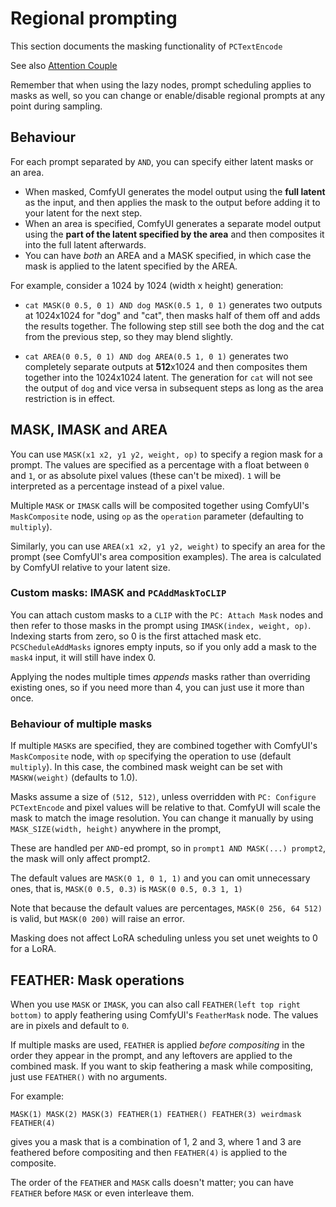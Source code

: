 # Regional prompting

This section documents the masking functionality of `PCTextEncode`

See also [Attention Couple](/doc/attention_couple.md)

Remember that when using the lazy nodes, prompt scheduling applies to masks as well, so you can change or enable/disable regional prompts at any point during sampling.

## Behaviour

For each prompt separated by `AND`, you can specify either latent masks or an area.

- When masked, ComfyUI generates the model output using the **full latent** as the input, and then applies the mask to the output before adding it to your latent for the next step.
- When an area is specified, ComfyUI generates a separate model output using the **part of the latent specified by the area** and then composites it into the full latent afterwards.
- You can have *both* an AREA and a MASK specified, in which case the mask is applied to the latent specified by the AREA.

For example, consider a 1024 by 1024 (width x height) generation:

- `cat MASK(0 0.5, 0 1) AND dog MASK(0.5 1, 0 1)` generates two outputs at 1024x1024 for "dog" and "cat", then masks half of them off and adds the results together. The following step still see both the dog and the cat from the previous step, so they may blend slightly.

- `cat AREA(0 0.5, 0 1) AND dog AREA(0.5 1, 0 1)` generates two completely separate outputs at **512**x1024 and then composites them together into the 1024x1024 latent. The generation for `cat` will not see the output of `dog` and vice versa in subsequent steps as long as the area restriction is in effect.

## MASK, IMASK and AREA

You can use `MASK(x1 x2, y1 y2, weight, op)` to specify a region mask for a prompt. The values are specified as a percentage with a float between `0` and `1`, or as absolute pixel values (these can't be mixed). `1` will be interpreted as a percentage instead of a pixel value.

Multiple `MASK` or `IMASK` calls will be composited together using ComfyUI's `MaskComposite` node, using `op` as the `operation` parameter (defaulting to `multiply`).

Similarly, you can use `AREA(x1 x2, y1 y2, weight)` to specify an area for the prompt (see ComfyUI's area composition examples). The area is calculated by ComfyUI relative to your latent size.

### Custom masks: IMASK and `PCAddMaskToCLIP`

You can attach custom masks to a `CLIP` with the `PC: Attach Mask` nodes and then refer to those masks in the prompt using `IMASK(index, weight, op)`. Indexing starts from zero, so 0 is the first attached mask etc. `PCSCheduleAddMasks` ignores empty inputs, so if you only add a mask to the `mask4` input, it will still have index 0.

Applying the nodes multiple times *appends* masks rather than overriding existing ones, so if you need more than 4, you can just use it more than once.

### Behaviour of multiple masks
If multiple `MASK`s are specified, they are combined together with ComfyUI's `MaskComposite` node, with `op` specifying the operation to use (default `multiply`). In this case, the combined mask weight can be set with `MASKW(weight)` (defaults to 1.0).

Masks assume a size of `(512, 512)`, unless overridden with `PC: Configure PCTextEncode` and pixel values will be relative to that. ComfyUI will scale the mask to match the image resolution. You can change it manually by using `MASK_SIZE(width, height)` anywhere in the prompt,

These are handled per `AND`-ed prompt, so in `prompt1 AND MASK(...) prompt2`, the mask will only affect prompt2.

The default values are `MASK(0 1, 0 1, 1)` and you can omit unnecessary ones, that is, `MASK(0 0.5, 0.3)` is `MASK(0 0.5, 0.3 1, 1)`

Note that because the default values are percentages, `MASK(0 256, 64 512)` is valid, but `MASK(0 200)` will raise an error.

Masking does not affect LoRA scheduling unless you set unet weights to 0 for a LoRA.

## FEATHER: Mask operations

When you use `MASK` or `IMASK`, you can also call `FEATHER(left top right bottom)` to apply feathering using ComfyUI's `FeatherMask` node. The values are in pixels and default to `0`.

If multiple masks are used, `FEATHER` is applied *before compositing* in the order they appear in the prompt, and any leftovers are applied to the combined mask. If you want to skip feathering a mask while compositing, just use `FEATHER()` with no arguments.

For example:
```
MASK(1) MASK(2) MASK(3) FEATHER(1) FEATHER() FEATHER(3) weirdmask FEATHER(4)
```

gives you a mask that is a combination of 1, 2 and 3, where 1 and 3 are feathered before compositing and then `FEATHER(4)` is applied to the composite.

The order of the `FEATHER` and `MASK` calls doesn't matter; you can have `FEATHER` before `MASK` or even interleave them.
